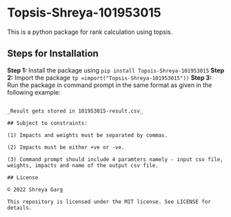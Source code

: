 # Topsis-Shreya-101953015
This is a python package for rank calculation using topsis.

## Steps for Installation
**Step 1:** Install the package using
```pip install Topsis-Shreya-101953015```
**Step 2:** Import the package
```tp =import("Topsis-Shreya-101953015"))```
**Step 3:** Run the package in command prompt in the same format as given in the following example:
```tp.topsis('101953015-data.csv',"1,1,1,1,1","+,-,+,-,+",'101953015-result.csv')

_Result gets stored in 101953015-result.csv_

## Subject to constraints:

(1) Impacts and weights must be separated by commas.

(2) Impacts must be either +ve or -ve.

(3) Command prompt should include 4 paramters namely - input csv file, weights, impacts and name of the output csv file.

## License

© 2022 Shreya Garg

This repository is licensed under the MIT license. See LICENSE for details.
